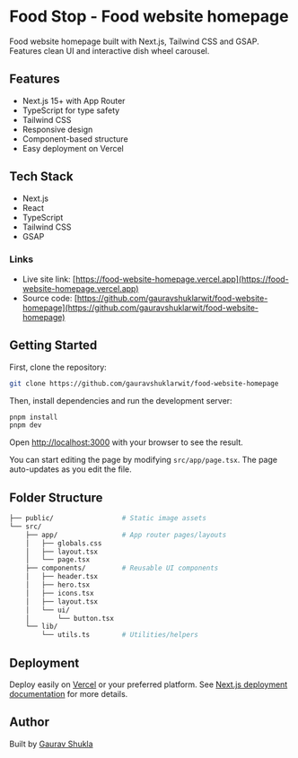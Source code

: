 # Food Stop - Food website homepage

Food website homepage built with Next.js, Tailwind CSS and GSAP. Features clean UI and interactive dish wheel carousel.

## Features

- Next.js 15+ with App Router
- TypeScript for type safety
- Tailwind CSS
- Responsive design
- Component-based structure
- Easy deployment on Vercel

## Tech Stack

- Next.js
- React
- TypeScript
- Tailwind CSS
- GSAP

### Links

- Live site link: [https://food-website-homepage.vercel.app](https://food-website-homepage.vercel.app)
- Source code: [https://github.com/gauravshuklarwit/food-website-homepage](https://github.com/gauravshuklarwit/food-website-homepage)

## Getting Started

First, clone the repository:

```bash
git clone https://github.com/gauravshuklarwit/food-website-homepage
```

Then, install dependencies and run the development server:

```bash
pnpm install
pnpm dev
```

Open [http://localhost:3000](http://localhost:3000) with your browser to see the result.

You can start editing the page by modifying `src/app/page.tsx`. The page auto-updates as you edit the file.

## Folder Structure

```bash
├── public/                 # Static image assets
└── src/
    ├── app/                # App router pages/layouts
    │   ├── globals.css
    │   ├── layout.tsx
    │   └── page.tsx
    ├── components/         # Reusable UI components
    │   ├── header.tsx
    │   ├── hero.tsx
    │   ├── icons.tsx
    │   ├── layout.tsx
    │   └── ui/
    │       └── button.tsx
    └── lib/
        └── utils.ts        # Utilities/helpers
```

## Deployment

Deploy easily on [Vercel](https://vercel.com/) or your preferred platform. See [Next.js deployment documentation](https://nextjs.org/docs/app/building-your-application/deploying) for more details.

## Author

Built by [Gaurav Shukla](https://github.com/gauravshuklarwit)
